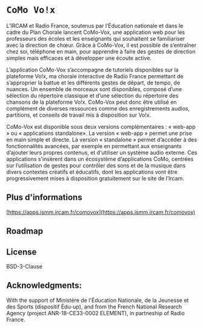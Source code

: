 # `CoMo Vo!x`

L’IRCAM et Radio France, soutenus par l’Éducation nationale et dans le cadre du Plan Chorale lancent CoMo-Vox, une application web pour les professeurs des écoles et les enseignants qui souhaitent se familiariser avec la direction de chœur. Grâce à CoMo-Vox, il est possible de s’entraîner chez soi, téléphone en main, pour apprendre à faire des gestes de direction simples mais efficaces et à développer une écoute active.

L’application CoMo-Vox s’accompagne de tutoriels disponibles sur la plateforme Vo!x, ma chorale interactive de Radio France permettant de s’approprier la battue et les différents gestes de départ, de tempo, de nuances. Un ensemble de morceaux sont disponibles, composé d’une sélection du répertoire classique et d’une sélection du répertoire des chansons de la plateforme Vo!x. CoMo-Vox peut donc être utilisé en complément de diverses ressources comme des enregistrements audios, partitions, et conseils de travail mis à disposition sur Vo!x.

CoMo-Vox est disponible sous deux versions complémentaires : « web-app » ou « applications standalone». La version « web-app » permet une prise en main simple et directe. La version « standalone » permet d’accéder à des fonctionnalités avancées, par exemple en permettant aux enseignants d’ajouter leurs propres contenus, et d'utiliser un système audio externe. Ces applications s'insèrent dans un écosystème d’applications CoMo, centrées sur l’utilisation de gestes pour contrôler des sons et de la musique dans divers contextes créatifs et éducatifs, dont les applications vont être progressivement mises à disposition gratuitement sur le site de l’Ircam.

## Plus d'informations

[https://apps.ismm.ircam.fr/comovox](https://apps.ismm.ircam.fr/comovox)

## Roadmap

## License

BSD-3-Clause

## Acknowledgments:
With the support of Ministère de l'Éducation Nationale, de la Jeunesse et des Sports (dispositif Édu-up), and from the French National Research Agency (project ANR-18-CE33-0002 ELEMENT), in partneship of Radio France.
